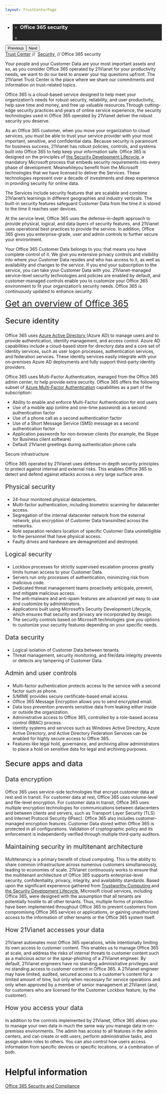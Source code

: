 ```yaml
---
layout: TrustCenterPage
---
```

<div class="row-fluid">
   <div class="span">
      <div>
         <div id="HeroWrapper" data-cols="1" data-view1="1" data-view2="1" data-view3="1" data-view4="1" class="row-fluid wider hero grid-container">
            <div class="span bp0-col-1-1 bp1-col-1-1 bp2-col-1-1 bp3-col-1-1">
               <div bi:type="slideshow" class="slideshow slideshow-hero hero" xmlns:bi="urn:schemas-microsoft-com:mscom:bi">
                  <ul bi:type="list" class="slides">
                     <li id="slide-1" bi:index="0" selectBi="">
                        <div class="heroitem light-foreground" bi:type="heroitem">
                           <div class="media" bi:parenttitle="t1">
                              <a href="" bi:track="False" bi:titleflag="t1" bi:index="0">
                                 <div data-picture="" data-alt="You are in control of your data" data-disable-swap-below="">
                                    <div data-src="https://c.s-microsoft.com/en-us/CMSImages/MS_TrustCenter_Privacy_Header.jpg?version=dc9c5b9b-c334-7922-892a-15c2cd65053d"></div>
                                    <noscript></noscript>
                                 </div>
                              </a>
                           </div>
                           <div class="text" bi:type="cta">
                              <div class="text-container">
                                 <div class="box" style="background: rgba(0,0,0,.85); color: #FFFFFF;">
                                    <ul bi:type="list" class="headerCaption subpageHeaderCaption">
                                       <li class="box-title">
                                          <h3 class="box-title" bi:type="title" bi:title="t1" style="color: #FFFFFF;">Office 365 security</h3>
                                       </li>
                                       <li class="box-actions box-description"><a target="_self" class="mscom-link" href=""></a></li>
                                    </ul>
                                 </div>
                              </div>
                           </div>
                        </div>
                     </li>
                  </ul>
                  <div class="navigation international" bi:track="false">
                     <div class="grid-container settop" data-title-text="Go To Slide "></div>
                  </div>
                  <div class="prev-next" bi:track="false"><button class="prev"><span class="icon-left" aria-hidden="true"></span><span class="screen-reader-text">Previous</span></button><button class="next"><span class="icon-right" aria-hidden="true"></span><span class="screen-reader-text">Next</span></button></div>
                  <div id="play-pause" class="play-pause" style="display:none">
                     <div class="pause"><button id="pauseButton" class="pause_button"><span class="icon-pause" aria-hidden="true"></span><span class="screen-reader-text">Pause</span></button></div>
                     <div class="play"><button id="playButton" class="play_button"><span class="icon-play" aria-hidden="true"></span><span class="screen-reader-text">Play</span></button></div>
                  </div>
               </div>
            </div>
         </div>
         <div id="BreadcrumbWrapper" data-cols="1" data-view1="1" data-view2="1" data-view3="1" data-view4="1" class="row-fluid grid-container mscom-grid-container breadcrumbs">
            <div class="span bp0-col-1-1 bp1-col-1-1 bp2-col-1-1 bp3-col-1-1"><a target="_self" class="mscom-link" href="../default.html">Trust Center</a> // 
               <a target="_self" class="mscom-link" href="../security/default.html">Security </a> // Office 365 security
            </div>
         </div>
         <div id="ContentWrapper" data-cols="2" data-view1="1" data-view2="2" data-view3="2" data-view4="2" class="row-fluid subpageBody">
            <div class="span bp0-col-1-1 bp2-col-2-1 bp3-col-2-1 bp1-col-2-2">
               <p>Your people and your Customer Data are your most important assets and so, as you consider Office 365 operated by 21Vianet for your productivity needs, we want to do our best to answer your top questions upfront. The 21Vianet Trust Center is the place where we share our commitments and information on trust-related topics.
               </p>
               <p>Office 365 is a cloud-based service designed to help meet your organization’s needs for robust security, reliability, and user productivity, help save time and money, and free up valuable resources.Through cutting-edge security practices and years of online service experience, the security technologies used in Office 365 operated by 21Vianet deliver the robust security you deserve.</p>
               <p>As an Office 365 customer, when you move your organization to cloud services, you must be able to trust your service provider with your most important, sensitive, and confidential data. Because security is paramount for business success, 21Vianet has robust policies, controls, and systems built into Office 365 to help keep your information safe. Office 365 is designed on the principles of <a href="https://www.microsoft.com/en-us/sdl/default.aspx">the Security Development Lifecycle</a>, a mandatory Microsoft process that embeds security requirements into every phase of development. Meanwhileyou benefit from the Microsoft technologies that we have licensed to deliver the Services.  These technologies represent over a decade of investments and deep experience in providing security for online data.</p>
               <p>The Services include security features that are scalable and combine 21Vianet’s learnings in different geographies and industry verticals.  The built-in security features safeguard Customer Data from the time it is stored to the time it reaches user devices.</p>
               <p>At the service level, Office 365 uses the defense-in-depth approach to provide physical, logical, and data layers of security features, and 21Vianet uses operational best practices to provide the service. In addition, Office 365 gives you enterprise-grade, user and admin controls to further secure your environment.</p>
               <p>Your Office 365 Customer Data belongs to you; that means you have complete control of it. We give you extensive privacy controls and visibility into where your Customer Data resides and who has access to it, as well as availability and changes to the service. If you end your subscription to the service, you can take your Customer Data with you. 21Vianet-managed service-level security technologies and policies are enabled by default, and customer-managed controls enable you to customize your Office 365 environment to fit your organization’s security needs. Office 365 is continuously updated to enhance security.</p>
               <p><a href="../cloudservices/office-365.html" style="font-size:28px">Get an overview of Office 365</a></p>
               <p style="font-size:24px;font-weight:500;" id="Secure_identity">Secure identity</p>
               <p>Office 365 uses <a href="https://www.azure.cn/home/features/identity/"> Azure Active Directory </a>(Azure AD) to manage users and to provide authentication, identity management, and access control. Azure AD capabilities include a cloud-based store for directory data and a core set of identity services, such as user logon processes, authentication services, and federation services. These identity services easily integrate with your on-premises Azure AD deployments and fully support third-party identity providers.</p>
               <p>Office 365 uses Multi-Factor Authentication, managed from the Office 365 admin center, to help provide extra security. Office 365 offers the following subset of <a href="https://www.azure.cn/home/features/multi-factor-authentication/">Azure Multi-Factor Authentication</a> capabilities as a part of the subscription:</p>
               <ul style="list-style-type:disc">
                  <li>Ability to enable and enforce Multi-Factor Authentication for end users</li>
                  <li>Use of a mobile app (online and one-time password) as a second authentication factor</li>
                  <li>Use of a phone call as a second authentication factor</li>
                  <li>Use of a Short Message Service (SMS) message as a second authentication factor</li>
                  <li>Application passwords for non-browser clients (for example, the Skype for Business client software)</li>
                  <li>Default 21Vianet greetings during authentication phone calls</li>
               </ul>
               <c id="Secure_infrastructure">Secure infrastructure</p>
               <p>Office 365 operated by 21Vianet uses defense-in-depth security principles to protect against internal and external risks. This enables Office 365 to detect and defend against attacks across a very large surface area.</p>
               <p style="font-size:20px">Physical security</p>
               <ul style="list-style-type:disc">
                  <li>24-hour monitored physical datacenters.</li> 
                  <li>Multi-factor authentication, including biometric scanning for datacenter access.</li> 
                  <li>Segregation of the internal datacenter network from the external network, plus encryption of Customer Data transmitted across the networks.</li> 
                  <li>Role separation renders location of specific Customer Data unintelligible to the personnel that have physical access.</li> 
                  <li>Faulty drives and hardware are demagnetized and destroyed.</li> 
               </ul>
               <p style="font-size:20px">Logical security</p>
               <ul style="list-style-type:disc">
                  <li>Lockbox processes for strictly supervised escalation process greatly limits human access to your Customer Data. </li>
                  <li>Servers run only processes of authentication, minimizing risk from malicious code.</li>
                  <li>Dedicated threat management teams proactively anticipate, prevent, and mitigate malicious access.</li>
                  <li>The anti-malware and anti-spam features are advanced yet easy to use and customize by administrators.</li>
                  <li>Applications built using Microsoft’s Security Development Lifecycle, which ensures that security and privacy are incorporated by design.   </li>
                  <li>The security controls based on Microsoft technologies give you options to customize your security features depending on your specific needs.</li>
               </ul>
               <p style="font-size:20px">Data security</p>
               <ul style="list-style-type:disc">
                  <li>Logical isolation of Customer Data between tenants.</li>
                  <li>Threat management, security monitoring, and file/data integrity prevents or detects any tampering of Customer Data.</li>
               </ul>
               <p style="font-size:20px">Admin and user controls</p>
               <ul style="list-style-type:disc">
                  <li>Multi-factor authentication protects access to the service with a second factor such as phone.</li>
                  <li>S/MIME provides secure certificate-based email access.</li>
                  <li>Office 365 Message Encryption allows you to send encrypted email.</li>
                  <li>Data loss prevention prevents sensitive data from leaking either inside or outside the organization.  </li>
                  <li>Administrative access to Office 365, controlled by a role-based access control (RBAC) process. </li>
                  <li>Identity systems and services such as Windows Active Directory, Azure Active Directory, and Active Directory Federation Services can be enabled for highly secure access to Office 365.</li>
                  <li>Features like legal hold, governance, and archiving allow administrators to place a hold on sensitive data for legal and archiving purposes.</li>
               </ul>
               <p style="font-size:24px;font-weight:500;" id="Secure_apps_and_data">Secure apps and data</p>
               <p style="font-size:20px">Data encryption</font>
               <p>Office 365 uses service-side technologies that encrypt customer data at rest and in transit. For customer data at rest, Office 365 uses volume-level and file-level encryption. For customer data in transit, Office 365 uses multiple encryption technologies for communications between datacenters and between clients and servers, such as Transport Layer Security (TLS) and Internet Protocol Security (IPsec). Office 365 also includes customer-managed encryption features. Customer Data stored within Office 365 is protected in all configurations. Validation of cryptographic policy and its enforcement is independently verified through multiple third-party auditors.</p>
               <p style="font-size:20px">Maintaining security in multitenant architecture</font>
               <p>Multitenancy is a primary benefit of cloud computing. This is the ability to share common infrastructure across numerous customers simultaneously, leading to economies of scale. 21Vianet continuously works to ensure that the multitenant architecture of Office 365 supports enterprise-level security, confidentiality, privacy, integrity, and availability standards. Based upon the significant experience gathered from <a href="https://www.trustcenter.cn/">Trustworthy Computing </a>and <a href="">the Security Development Lifecycle</a>, Microsoft cloud services, including Office 365, were designed with the assumption that all tenants are potentially hostile to all other tenants. Thus, multiple forms of protection have been implemented throughout Office 365 to prevent customers from compromising Office 365 services or applications, or gaining unauthorized access to the information of other tenants or the Office 365 system itself.</p>
               <p style="font-size:20px">How 21Vianet accesses your data</p>
               <p>21Vianet automates most Office 365 operations, while intentionally limiting its own access to customer content. This enables us to manage Office 365 at scale, and address the risks of internal threats to customer content such as a malicious actor or the spear-phishing of a 21Vianet engineer. By default, 21Vianet engineers have no standing administrative privileges and no standing access to customer content in Office 365. A 21Vianet engineer may have limited, audited, secured access to a customer’s content for a limited amount of time, but only when necessary for service operations and only when approved by a member of senior management at 21Vianet (and, for customers who are licensed for the Customer Lockbox feature, by the customer).</p>
               <p style="font-size:20px">How you access your data</p>
               <p>In addition to the controls implemented by 21Vianet, Office 365 allows you to manage your own data in much the same way you manage data in on-premises environments. The admin has access to all features in the admin centers, and can create or edit users, perform administrative tasks, and assign admin roles to others. You can also control how users access information from specific devices or specific locations, or a combination of both.</p>
            </div> 
            <div class="span bp0-col-1-1 bp2-col-2-1 bp3-col-2-1 bp1-col-2-2 bp0-clear bp1-clear">
               <div id="SideBarWrapper" data-cols="1" data-view1="1" data-view2="1" data-view3="1" data-view4="1" class="row-fluid">
                  <div id="HelpfulInformation" class="span bp0-col-1-1 bp1-col-1-1 bp2-col-1-1 bp3-col-1-1">
                     <h1>Helpful information</h1>
                     <label><a target="_self" class="mscom-link" href="#">Office 365 Security and Compliance </a></label><br/>
                  </div>
               </div>
            </div>
         </div>
      </div>
   </div>
</div>
<div class="row-fluid" data-view4="1" data-view3="1" data-view2="1" data-view1="1" data-cols="1">
   <div class="span bp0-col-1-1 bp1-col-1-1 bp2-col-1-1 bp3-col-1-1"></div>
</div>
